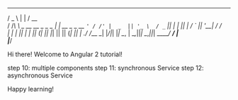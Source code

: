   ___                        _                _____ 
 / _ \                      | |              / __  \
/ /_\ \ _ __    __ _  _   _ | |  __ _  _ __  `' / /'
|  _  || '_ \  / _` || | | || | / _` || '__|   / /  
| | | || | | || (_| || |_| || || (_| || |    ./ /___
\_| |_/|_| |_| \__, | \__,_||_| \__,_||_|    \_____/
                __/ |                               
               |___/ 


Hi there! Welcome to Angular 2 tutorial!

step 10: multiple components
step 11: synchronous Service 
step 12: asynchronous Service 

Happy learning!
